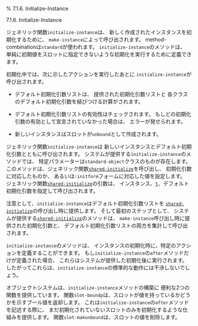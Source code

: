 % 7.1.6. Initialize-Instance

7.1.6. Initialize-Instance


ジェネリック関数`initialize-instance`は、
新しく作成されたインスタンスを初期化するために、
`make-instance`によって呼び出されます。
method-combinationは`standard`が使われます。
`initialize-instance`のメソッドは、
単純に初期値をスロットに指定できないような初期化を実行するために定義できます。

初期化中では、次に示したアクションを実行したあとに
`initialize-instance`が呼び出されます。

- デフォルト初期化引数リストは、
提供された初期化引数リストと
各クラスのデフォルト初期化引数を結びつける計算がされます。

- デフォルト初期化引数リストの有効性はチェックされます。
もしどの初期化引数の有効として宣言されていなかった場合は、
エラーが発せられます。

- 新しいインスタンスはスロットが`unbound`として作成されます。

ジェネリック関数`initialize-instance`は
新しいインスタンスとデフォルト初期化引数とともに呼び出されます。
システムが提供する`initialize-instance`のメソッドでは、
特定パラメーターは`standard-object`クラスのものが存在します。
このメソッドは、ジェネリック関数[`shared-initialize`](7.7.shared-initialize.html)を呼び出し、
初期化引数に対応したものか、
あるいは`:initform`フォームに対応した値を設定します。
ジェネリック関数[`shared-initialize`](7.7.shared-initialize.html)の引数は、
インスタンス、[`t`](4.4.t.html)、デフォルト初期化引数を指定して呼び出されます。

注意として、`initialize-instance`はデフォルト初期化引数リストを
[`shared-initialize`](7.7.shared-initialize.html)の呼び出し時に提供します。
そして最初のステップとして、
システムが提供する[`shared-initialize`](7.7.shared-initialize.html)のメソッドは、
`make-instance`呼び出し時に提供された初期化引数と、
デフォルト初期化引数リストの両方を集計して呼び出されます。

`initialize-instance`のメソッドは、
インスタンスの初期化時に、特定のアクションを定義することができます。
もし`initialize-instance`の`after`メソッドだけが定義された場合、
これらはシステムが提供した初期化後に実行されます。
したがってこれらは、`initialize-instance`の標準的な動作には干渉しないでしょう。

オブジェクトシステムは、`initialize-instance`メソッドの構築に
便利な2つの関数を提供しています。
関数`slot-boundp`は、スロットが値を持っているかどうかを示すブール値を返却します。
これは`initialize-instance`の`after`メソッドを記述する際に、
まだ初期化されていないスロットのみを初期化するような仕組みを提供します。
関数`slot-makunbound`は、スロットの値を削除します。

